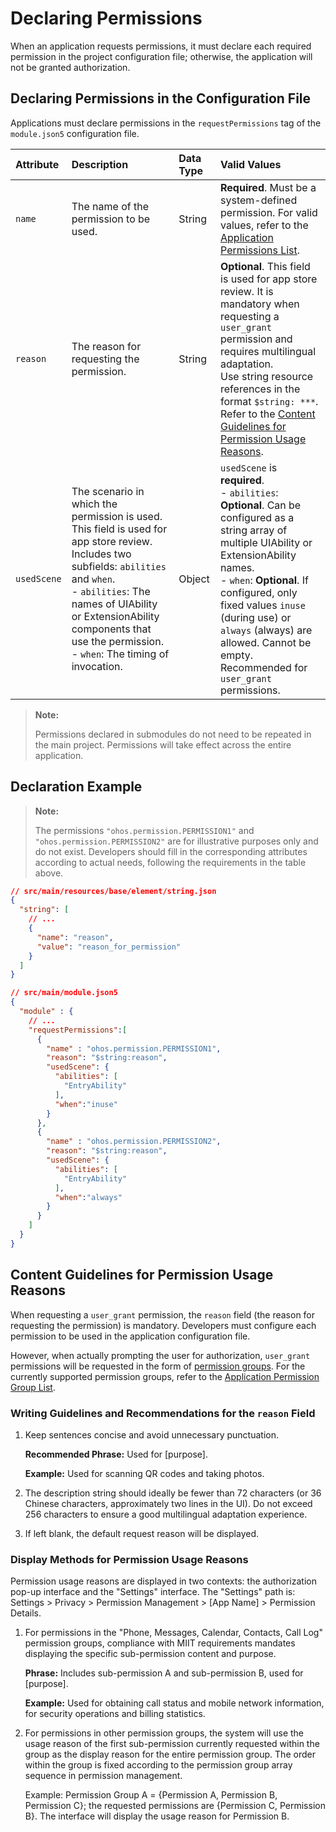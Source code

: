 # Declaring Permissions

When an application requests permissions, it must declare each required permission in the project configuration file; otherwise, the application will not be granted authorization.

## Declaring Permissions in the Configuration File

Applications must declare permissions in the `requestPermissions` tag of the `module.json5` configuration file.

| Attribute | Description | Data Type | Valid Values |
| :-------- | :-------- | :-------- | :-------- |
| `name` | The name of the permission to be used. | String | **Required**. Must be a system-defined permission. For valid values, refer to the [Application Permissions List](./cj-permissions-for-all.md). |
| `reason` | The reason for requesting the permission. | String | **Optional**. This field is used for app store review. It is mandatory when requesting a `user_grant` permission and requires multilingual adaptation.<br>Use string resource references in the format `$string: ***`.<br>Refer to the [Content Guidelines for Permission Usage Reasons](#content-guidelines-for-permission-usage-reasons). |
| `usedScene` | The scenario in which the permission is used. This field is used for app store review. Includes two subfields: `abilities` and `when`.<br/>- `abilities`: The names of UIAbility or ExtensionAbility components that use the permission.<br/>- `when`: The timing of invocation. | Object | `usedScene` is **required**.<br/>- `abilities`: **Optional**. Can be configured as a string array of multiple UIAbility or ExtensionAbility names.<br/>- `when`: **Optional**. If configured, only fixed values `inuse` (during use) or `always` (always) are allowed. Cannot be empty.<br/>Recommended for `user_grant` permissions. |

> **Note:**
>
> Permissions declared in submodules do not need to be repeated in the main project. Permissions will take effect across the entire application.

## Declaration Example

> **Note:**
>
> The permissions `"ohos.permission.PERMISSION1"` and `"ohos.permission.PERMISSION2"` are for illustrative purposes only and do not exist. Developers should fill in the corresponding attributes according to actual needs, following the requirements in the table above.

```json
// src/main/resources/base/element/string.json
{
  "string": [
    // ...
    {
      "name": "reason",
      "value": "reason_for_permission"
    }
  ]
}
```

```json
// src/main/module.json5
{
  "module" : {
    // ...
    "requestPermissions":[
      {
        "name" : "ohos.permission.PERMISSION1",
        "reason": "$string:reason",
        "usedScene": {
          "abilities": [
            "EntryAbility"
          ],
          "when":"inuse"
        }
      },
      {
        "name" : "ohos.permission.PERMISSION2",
        "reason": "$string:reason",
        "usedScene": {
          "abilities": [
            "EntryAbility"
          ],
          "when":"always"
        }
      }
    ]
  }
}
```

## Content Guidelines for Permission Usage Reasons

When requesting a `user_grant` permission, the `reason` field (the reason for requesting the permission) is mandatory. Developers must configure each permission to be used in the application configuration file.

However, when actually prompting the user for authorization, `user_grant` permissions will be requested in the form of [permission groups](./cj-app-permission-mgmt-overview.md#permission-groups-and-sub-permissions). For the currently supported permission groups, refer to the [Application Permission Group List](./cj-app-permission-group-list.md).

### Writing Guidelines and Recommendations for the `reason` Field

<!--RP1-->

1. Keep sentences concise and avoid unnecessary punctuation.

   **Recommended Phrase:** Used for [purpose].

   **Example:** Used for scanning QR codes and taking photos.

2. The description string should ideally be fewer than 72 characters (or 36 Chinese characters, approximately two lines in the UI). Do not exceed 256 characters to ensure a good multilingual adaptation experience.

3. If left blank, the default request reason will be displayed.

<!--RP1End-->

### Display Methods for Permission Usage Reasons

Permission usage reasons are displayed in two contexts: the authorization pop-up interface and the "Settings" interface. The "Settings" path is: Settings > Privacy > Permission Management > [App Name] > Permission Details.

1. For permissions in the "Phone, Messages, Calendar, Contacts, Call Log" permission groups, compliance with MIIT requirements mandates displaying the specific sub-permission content and purpose.

    **Phrase:** Includes sub-permission A and sub-permission B, used for [purpose].

    **Example:** Used for obtaining call status and mobile network information, for security operations and billing statistics.

2. For permissions in other permission groups, the system will use the usage reason of the first sub-permission currently requested within the group as the display reason for the entire permission group. The order within the group is fixed according to the permission group array sequence in permission management.

    Example: Permission Group A = {Permission A, Permission B, Permission C}; the requested permissions are {Permission C, Permission B}. The interface will display the usage reason for Permission B.